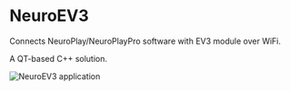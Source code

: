 # NeuroEV3

Connects NeuroPlay/NeuroPlayPro software with EV3 module over WiFi.

A QT-based C++ solution.

![NeuroEV3 application](https://neuroplay.ru/neuroEV3.png)
